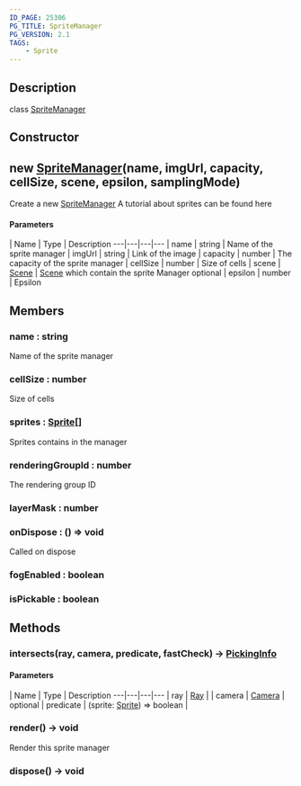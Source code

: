 ```yaml
---
ID_PAGE: 25306
PG_TITLE: SpriteManager
PG_VERSION: 2.1
TAGS:
    - Sprite
---
```

## Description

class [SpriteManager](/classes/2.3/SpriteManager)



## Constructor

## new [SpriteManager](/classes/2.3/SpriteManager)(name, imgUrl, capacity, cellSize, scene, epsilon, samplingMode)

Create a new [SpriteManager](/classes/2.3/SpriteManager)
A tutorial about sprites can be found here

#### Parameters
 | Name | Type | Description
---|---|---|---
 | name | string |   Name of the sprite manager
 | imgUrl | string |   Link of the image
 | capacity | number |   The capacity of the sprite manager
 | cellSize | number |   Size of cells
 | scene | [Scene](/classes/2.3/Scene) |   [Scene](/classes/2.3/Scene) which contain the sprite Manager
optional | epsilon | number |   Epsilon
## Members

### name : string

Name of the sprite manager

### cellSize : number

Size of cells

### sprites : [Sprite](/classes/2.3/Sprite)[]

Sprites contains in the manager

### renderingGroupId : number

The rendering group ID

### layerMask : number



### onDispose : () =&gt; void

Called on dispose

### fogEnabled : boolean



### isPickable : boolean



## Methods

### intersects(ray, camera, predicate, fastCheck) &rarr; [PickingInfo](/classes/2.3/PickingInfo)



#### Parameters
 | Name | Type | Description
---|---|---|---
 | ray | [Ray](/classes/2.3/Ray) | 
 | camera | [Camera](/classes/2.3/Camera) | 
optional | predicate | (sprite: [Sprite](/classes/2.3/Sprite)) =&gt; boolean | 
### render() &rarr; void

Render this sprite manager
### dispose() &rarr; void


